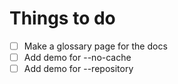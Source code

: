 # Things to do

- [ ] Make a glossary page for the docs
- [ ] Add demo for --no-cache
- [ ] Add demo for --repository
